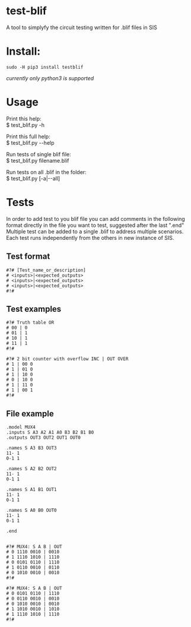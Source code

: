 # test-blif
A tool to simplyfy the circuit testing written for .blif files in SIS

# Install:

    sudo -H pip3 install testblif

*currently only python3 is supported*

# Usage

Print this help:  
$ test_blif.py -h

Print this full help:  
$ test_blif.py --help

Run tests of single blif file:  
$ test_blif.py filename.blif

Run tests on all .blif in the folder:  
$ test_blif.py [-a|--all]


# Tests

In order to add test to you blif file you can add comments in the following format directly in the file you want to test, suggested after the last ".end"
Multiple test can be added to a single .blif to address multiple scenarios. Each test runs independently from the others in new instance of SIS.

## Test format

    #?# [Test_name_or_description]
    # <inputs>|<expected_outputs>
    # <inputs>|<expected_outputs>
    # <inputs>|<expected_outputs>
    #!#

## Test examples

    #?# Truth table OR
    # 00 | 0
    # 01 | 1
    # 10 | 1
    # 11 | 1
    #!#

    #?# 2 bit counter with overflow INC | OUT OVER
    # 1 | 00 0
    # 1 | 01 0
    # 1 | 10 0
    # 0 | 10 0
    # 1 | 11 0
    # 1 | 00 1
    #!#

## File example

    .model MUX4
    .inputs S A3 A2 A1 A0 B3 B2 B1 B0
    .outputs OUT3 OUT2 OUT1 OUT0

    .names S A3 B3 OUT3
    11- 1
    0-1 1

    .names S A2 B2 OUT2
    11- 1
    0-1 1

    .names S A1 B1 OUT1
    11- 1
    0-1 1

    .names S A0 B0 OUT0
    11- 1
    0-1 1

    .end


    #?# MUX4: S A B | OUT
    # 0 1110 0010 | 0010
    # 1 1110 1010 | 1110
    # 0 0101 0110 | 1110
    # 1 0110 0010 | 0110
    # 0 1010 0010 | 0010
    #!#

    #?# MUX4: S A B | OUT
    # 0 0101 0110 | 1110
    # 0 0110 0010 | 0010
    # 0 1010 0010 | 0010
    # 1 1010 0010 | 1010
    # 1 1110 1010 | 1110
    #!#
    
    
